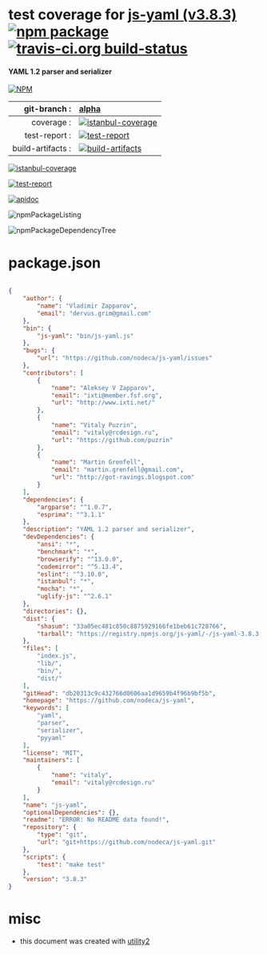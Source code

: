 # test coverage for  [js-yaml (v3.8.3)](https://github.com/nodeca/js-yaml)  [![npm package](https://img.shields.io/npm/v/npmtest-js-yaml.svg?style=flat-square)](https://www.npmjs.org/package/npmtest-js-yaml) [![travis-ci.org build-status](https://api.travis-ci.org/npmtest/node-npmtest-js-yaml.svg)](https://travis-ci.org/npmtest/node-npmtest-js-yaml)
#### YAML 1.2 parser and serializer

[![NPM](https://nodei.co/npm/js-yaml.png?downloads=true)](https://www.npmjs.com/package/js-yaml)

| git-branch : | [alpha](https://github.com/npmtest/node-npmtest-js-yaml/tree/alpha)|
|--:|:--|
| coverage : | [![istanbul-coverage](https://npmtest.github.io/node-npmtest-js-yaml/build/coverage.badge.svg)](https://npmtest.github.io/node-npmtest-js-yaml/build/coverage.html/index.html)|
| test-report : | [![test-report](https://npmtest.github.io/node-npmtest-js-yaml/build/test-report.badge.svg)](https://npmtest.github.io/node-npmtest-js-yaml/build/test-report.html)|
| build-artifacts : | [![build-artifacts](https://npmtest.github.io/node-npmtest-js-yaml/glyphicons_144_folder_open.png)](https://github.com/npmtest/node-npmtest-js-yaml/tree/gh-pages/build)|

[![istanbul-coverage](https://npmtest.github.io/node-npmtest-js-yaml/build/screenCapture.buildCustomOrg.browser.coverage.html.png)](https://npmtest.github.io/node-npmtest-js-yaml/build/coverage.html/index.html)

[![test-report](https://npmtest.github.io/node-npmtest-js-yaml/build/screenCapture.buildCustomOrg.browser.%252Fhome%252Ftravis%252Fbuild%252Fnpmtest%252Fnode-npmtest-js-yaml%252Ftmp%252Fbuild%252Ftest-report.html.png)](https://npmtest.github.io/node-npmtest-js-yaml/build/test-report.html)

[![apidoc](https://npmdoc.github.io/node-npmdoc-js-yaml/build/screenCapture.buildApidoc.browser.%252Fhome%252Ftravis%252Fbuild%252Fnpmdoc%252Fnode-npmdoc-js-yaml%252Ftmp%252Fbuild%252Fapidoc.html.png)](https://npmdoc.github.io/node-npmdoc-js-yaml/build/apidoc.html)

![npmPackageListing](https://npmtest.github.io/node-npmtest-js-yaml/build/screenCapture.npmPackageListing.svg)

![npmPackageDependencyTree](https://npmtest.github.io/node-npmtest-js-yaml/build/screenCapture.npmPackageDependencyTree.svg)



# package.json

```json

{
    "author": {
        "name": "Vladimir Zapparov",
        "email": "dervus.grim@gmail.com"
    },
    "bin": {
        "js-yaml": "bin/js-yaml.js"
    },
    "bugs": {
        "url": "https://github.com/nodeca/js-yaml/issues"
    },
    "contributors": [
        {
            "name": "Aleksey V Zapparov",
            "email": "ixti@member.fsf.org",
            "url": "http://www.ixti.net/"
        },
        {
            "name": "Vitaly Puzrin",
            "email": "vitaly@rcdesign.ru",
            "url": "https://github.com/puzrin"
        },
        {
            "name": "Martin Grenfell",
            "email": "martin.grenfell@gmail.com",
            "url": "http://got-ravings.blogspot.com"
        }
    ],
    "dependencies": {
        "argparse": "^1.0.7",
        "esprima": "^3.1.1"
    },
    "description": "YAML 1.2 parser and serializer",
    "devDependencies": {
        "ansi": "*",
        "benchmark": "*",
        "browserify": "^13.0.0",
        "codemirror": "^5.13.4",
        "eslint": "^3.10.0",
        "istanbul": "*",
        "mocha": "*",
        "uglify-js": "^2.6.1"
    },
    "directories": {},
    "dist": {
        "shasum": "33a05ec481c850c8875929166fe1beb61c728766",
        "tarball": "https://registry.npmjs.org/js-yaml/-/js-yaml-3.8.3.tgz"
    },
    "files": [
        "index.js",
        "lib/",
        "bin/",
        "dist/"
    ],
    "gitHead": "db20313c9c432766d0606aa1d9659b4f96b9bf5b",
    "homepage": "https://github.com/nodeca/js-yaml",
    "keywords": [
        "yaml",
        "parser",
        "serializer",
        "pyyaml"
    ],
    "license": "MIT",
    "maintainers": [
        {
            "name": "vitaly",
            "email": "vitaly@rcdesign.ru"
        }
    ],
    "name": "js-yaml",
    "optionalDependencies": {},
    "readme": "ERROR: No README data found!",
    "repository": {
        "type": "git",
        "url": "git+https://github.com/nodeca/js-yaml.git"
    },
    "scripts": {
        "test": "make test"
    },
    "version": "3.8.3"
}
```



# misc
- this document was created with [utility2](https://github.com/kaizhu256/node-utility2)
